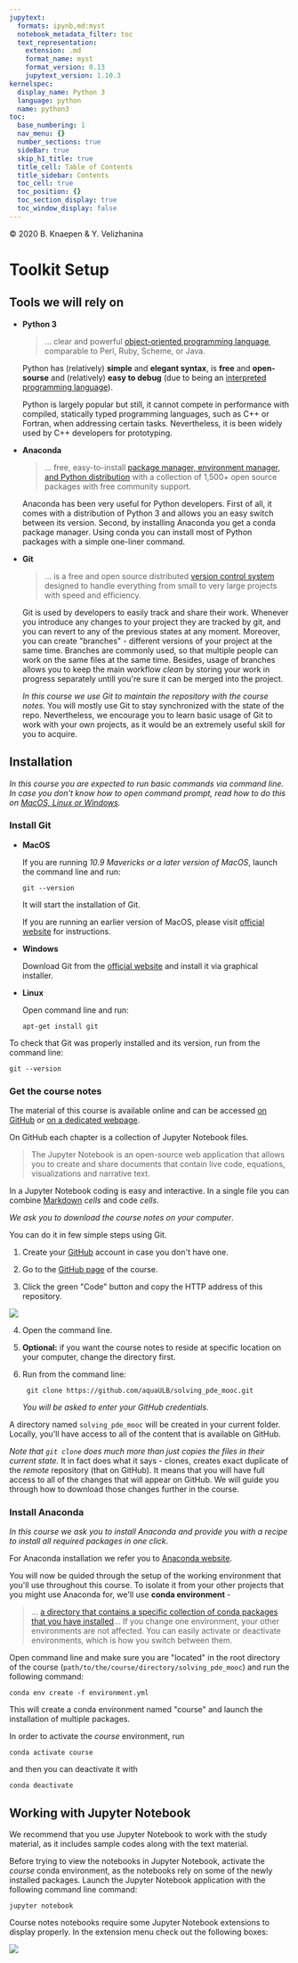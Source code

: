 ```yaml
---
jupytext:
  formats: ipynb,md:myst
  notebook_metadata_filter: toc
  text_representation:
    extension: .md
    format_name: myst
    format_version: 0.13
    jupytext_version: 1.10.3
kernelspec:
  display_name: Python 3
  language: python
  name: python3
toc:
  base_numbering: 1
  nav_menu: {}
  number_sections: true
  sideBar: true
  skip_h1_title: true
  title_cell: Table of Contents
  title_sidebar: Contents
  toc_cell: true
  toc_position: {}
  toc_section_display: true
  toc_window_display: false
---
```


<div class="copyright" property="vk:rights">&copy;
  <span property="vk:dateCopyrighted">2020</span>
  <span property="vk:publisher">B. Knaepen & Y. Velizhanina</span>
</div>

# Toolkit Setup

## Tools we will rely on

* **Python 3**
  > ... clear and powerful [object-oriented programming language][1], comparable to Perl, Ruby, Scheme, or Java.

  Python has (relatively) **simple** and **elegant syntax**, is **free** and **open-sourse** and (relatively) **easy to debug** (due to being an [interpreted programming language][4]).

  Python is largely popular but still, it cannot compete in performance with compiled, statically typed programming languages, such as C++ or Fortran, when addressing certain tasks. Nevertheless, it is been widely used by C++ developers for prototyping.

* **Anaconda**
  > ... free, easy-to-install [package manager, environment manager, and Python distribution][2] with a collection of 1,500+ open source packages with free community support.

  Anaconda has been very useful for Python developers. First of all, it comes with a distribution of Python 3 and allows you an easy switch between its version. Second, by installing Anaconda you get a conda package manager. Using conda you can install most of Python packages with a simple one-liner command.
* **Git**
  > ... is a free and open source distributed [version control system][3] designed to handle everything from small to very large projects with speed and efficiency.

  Git is used by developers to easily track and share their work. Whenever you introduce any changes to your project they are tracked by git, and you can revert to any of the previous states at any moment. Moreover, you can create "branches" - different versions of your project at the same time. Branches are commonly used, so that multiple people can work on the same files at the same time. Besides, usage of branches allows you to keep the main workflow *clean* by storing your work in progress separately untill you're sure it can be merged into the project.

  *In this course we use Git to maintain the repository with the course notes.* You will mostly use Git to stay synchronized with the state of the repo. Nevertheless, we encourage you to learn basic usage of Git to work with your own projects, as it would be an extremely useful skill for you to acquire.

## Installation

*In this course you are expected to run basic commands via command line. In case you don't know how to open command prompt, read how to do this on [MacOS, Linux or Windows][6].*

### Install Git

* **MacOS**

  If you are running *10.9 Mavericks or a later version of MacOS*, launch the command line and run:

      git --version
  It will start the installation of Git.

  If you are running an earlier version of MacOS, please visit [official website][7] for instructions.
* **Windows**

  Download Git from the [official website][8] and install it via graphical installer.
* **Linux**

  Open command line and run:

      apt-get install git

To check that Git was properly installed and its version, run from the command line:

    git --version

### Get the course notes

The material of this course is available online and can be accessed [on GitHub][10] or [on a dedicated webpage][11].

On GitHub each chapter is a collection of Jupyter Notebook files.

>The Jupyter Notebook is an open-source web application that allows you to create and share documents that contain live code, equations, visualizations and narrative text.

In a Jupyter Notebook coding is easy and interactive. In a single file you can combine [Markdown][12] *cells* and code *cells*.

*We ask you to download the course notes on your computer*.

You can do it in few simple steps using Git.

1. Create your [GitHub][13] account in case you don't have one.

2. Go to the [GitHub page][10] of the course.

3. Click the green "Code" button and copy the HTTP address of this repository.

<img src="../figures/code_copy.png">

4. Open the command line.

5. **Optional:** if you want the course notes to reside at specific location on your computer, change the directory first.

6. Run from the command line:

        git clone https://github.com/aquaULB/solving_pde_mooc.git

    *You will be asked to enter your GitHub credentials.*

A directory named `solving_pde_mooc` will be created in your current folder. Locally, you'll have access to all of the content that is available on GitHub.

*Note that `git clone` does much more than just copies the files in their current state.* It in fact does what it says - clones, creates exact duplicate of the *remote* repository (that on GitHub). It means that you will have full access to all of the changes that will appear on GitHub. We will guide you through how to download those changes further in the course.

### Install Anaconda

*In this course we ask you to install Anaconda and provide you with a recipe to install all required packages in one click*.

For Anaconda installation we refer you to [Anaconda website][5].

You will now be quided through the setup of the working environment that you'll use throughout this course. To isolate it from your other projects that you might use Anaconda for, we'll use **conda environment** -
> ... [a directory that contains a specific collection of conda packages that you have installed][9]... If you change one environment, your other environments are not affected. You can easily activate or deactivate environments, which is how you switch between them.

Open command line and make sure you are "located" in the root directory of the course (`path/to/the/course/directory/solving_pde_mooc`) and run the following command:

    conda env create -f environment.yml

This will create a conda environment named "course" and launch the installation of multiple packages.

In order to activate the *course* environment, run

```
conda activate course
```

and then you can deactivate it with

```
conda deactivate
```

## Working with Jupyter Notebook

We recommend that you use Jupyter Notebook to work with the study material, as it includes sample codes along with the text material.

Before trying to view the notebooks in Jupyter Notebook, activate the *course* conda environment, as the notebooks rely on some of the newly installed packages. Launch the Jupyter Notebook application with the following command line command:

```
jupyter notebook
```

Course notes notebooks require some Jupyter Notebook extensions to display properly. In the extension menu check out the following boxes:

<img src="../figures/jupextensions.png">

[1]: <https://wiki.python.org/moin/BeginnersGuide/Overview> "What is Python"
[2]: <https://docs.anaconda.com> "Anaconda"
[3]: <https://git-scm.com> "Git"
[4]: <https://www.freecodecamp.org/news/compiled-versus-interpreted-languages/> "Interpreted vs compiled"
[5]: <https://docs.anaconda.com/anaconda/install/> "Anaconda installation"
[6]: <https://towardsdatascience.com/a-quick-guide-to-using-command-line-terminal-96815b97b955> "How to open command line"
[7]: <https://git-scm.com/download/mac> "Git Mac Download"
[8]: <https://git-scm.com/download/win> "Git Win Download"
[9]: <https://docs.conda.io/projects/conda/en/latest/user-guide/concepts/environments.html> "conda environment"
[10]: <https://github.com/aquaULB/solving_pde_mooc> "GitHub course notes"
[11]: <https://aquaulb.github.io/book_solving_pde_mooc/solving_pde_mooc/notebooks/01_Introduction/01_00_Preface.html> "Webbook course notes"
[12]: <https://en.wikipedia.org/wiki/Markdown> "Markdown"
[13]: <https://github.com> "GitHub"
